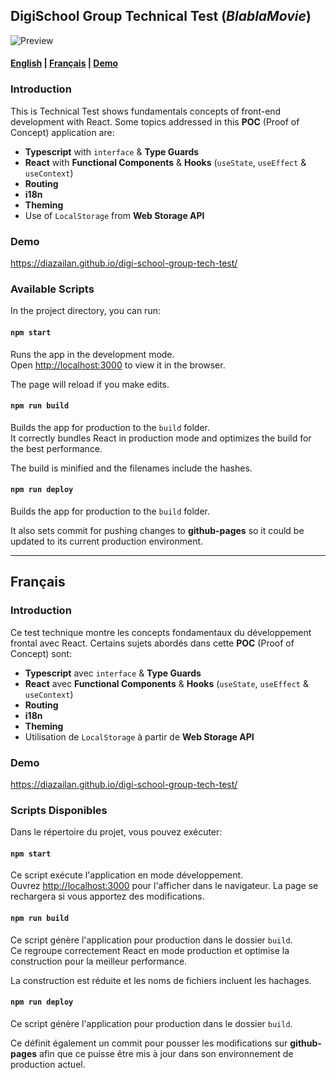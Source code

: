 ## DigiSchool Group Technical Test (**_BlablaMovie_**)

![Preview](https://i.imgur.com/5g12QFp.png)

#### [English](https://github.com/DiazAilan/digi-school-group-tech-test#introduction) | [Français](https://github.com/DiazAilan/digi-school-group-tech-test#fran%C3%A7ais) | [Demo](https://diazailan.github.io/digi-school-group-tech-test/)

### Introduction

This is Technical Test shows fundamentals concepts of front-end development with React. Some topics addressed in this **POC** (Proof of Concept) application are:
* **Typescript** with `interface` & **Type Guards**
* **React** with **Functional Components** & **Hooks** (`useState`, `useEffect` & `useContext`)
* **Routing**
* **i18n**
* **Theming**
* Use of `LocalStorage` from **Web Storage API**

### Demo
https://diazailan.github.io/digi-school-group-tech-test/

### Available Scripts

In the project directory, you can run:

#### `npm start`

Runs the app in the development mode.<br />
Open [http://localhost:3000](http://localhost:3000) to view it in the browser.

The page will reload if you make edits.

#### `npm run build`

Builds the app for production to the `build` folder.<br />
It correctly bundles React in production mode and optimizes the build for the best performance.

The build is minified and the filenames include the hashes.<br />

#### `npm run deploy`

Builds the app for production to the `build` folder.<br />

It also sets commit for pushing changes to **github-pages** so it could be updated to its current production environment.

---

## Français

### Introduction

Ce test technique montre les concepts fondamentaux du développement frontal avec React. Certains sujets abordés dans cette **POC** (Proof of Concept) sont:
* **Typescript** avec `interface` & **Type Guards**
* **React** avec **Functional Components** & **Hooks** (`useState`, `useEffect` & `useContext`)
* **Routing**
* **i18n**
* **Theming**
* Utilisation de `LocalStorage` à partir de **Web Storage API**

### Demo
https://diazailan.github.io/digi-school-group-tech-test/

### Scripts Disponibles

Dans le répertoire du projet, vous pouvez exécuter:

#### `npm start`

Ce script exécute l'application en mode développement. <br />
Ouvrez [http://localhost:3000](http://localhost:3000) pour l'afficher dans le navigateur.
La page se rechargera si vous apportez des modifications.

#### `npm run build`

Ce script génère l'application pour production dans le dossier `build`. <br />
Ce regroupe correctement React en mode production et optimise la construction pour la meilleur performance.

La construction est réduite et les noms de fichiers incluent les hachages.

#### `npm run deploy`

Ce script génère l'application pour production dans le dossier `build`. <br />

Ce définit également un commit pour pousser les modifications sur **github-pages** afin que ce puisse être mis à jour dans son environnement de production actuel.
